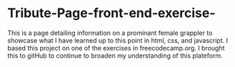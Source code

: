 # Tribute-Page-front-end-exercise-

This is a page detailing information on a prominant female grappler to showcase what I have learned up to this point in html, css, and javascript. I based this project on one of the exercises in freecodecamp.org. I brought this to gitHub to continue to broaden my understanding of this plateform. 
